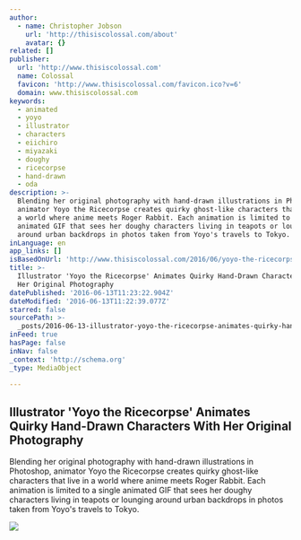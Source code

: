 ```yaml
---
author:
  - name: Christopher Jobson
    url: 'http://thisiscolossal.com/about'
    avatar: {}
related: []
publisher:
  url: 'http://www.thisiscolossal.com'
  name: Colossal
  favicon: 'http://www.thisiscolossal.com/favicon.ico?v=6'
  domain: www.thisiscolossal.com
keywords:
  - animated
  - yoyo
  - illustrator
  - characters
  - eiichiro
  - miyazaki
  - doughy
  - ricecorpse
  - hand-drawn
  - oda
description: >-
  Blending her original photography with hand-drawn illustrations in Photoshop,
  animator Yoyo the Ricecorpse creates quirky ghost-like characters that live in
  a world where anime meets Roger Rabbit. Each animation is limited to a single
  animated GIF that sees her doughy characters living in teapots or lounging
  around urban backdrops in photos taken from Yoyo's travels to Tokyo.
inLanguage: en
app_links: []
isBasedOnUrl: 'http://www.thisiscolossal.com/2016/06/yoyo-the-ricecorpse-gifs/'
title: >-
  Illustrator 'Yoyo the Ricecorpse' Animates Quirky Hand-Drawn Characters With
  Her Original Photography
datePublished: '2016-06-13T11:23:22.904Z'
dateModified: '2016-06-13T11:22:39.077Z'
starred: false
sourcePath: >-
  _posts/2016-06-13-illustrator-yoyo-the-ricecorpse-animates-quirky-hand-drawn.md
inFeed: true
hasPage: false
inNav: false
_context: 'http://schema.org'
_type: MediaObject

---
```

<article style=""><h1>Illustrator 'Yoyo the Ricecorpse' Animates Quirky Hand-Drawn Characters With Her Original Photography</h1><p>Blending her original photography with hand-drawn illustrations in Photoshop, animator Yoyo the Ricecorpse creates quirky ghost-like characters that live in a world where anime meets Roger Rabbit. Each animation is limited to a single animated GIF that sees her doughy characters living in teapots or lounging around urban backdrops in photos taken from Yoyo's travels to Tokyo.</p><img src="http://www.thisiscolossal.com/wp-content/uploads/2016/06/yoyo-og.jpg" /></article>